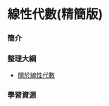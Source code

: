 # 線性代數(精簡版)

### 簡介

### 整理大綱
 - [關於線性代數](https://mirdex.github.io/Linear_Algebra/關於線性代數.slides.html)
### 學習資源

